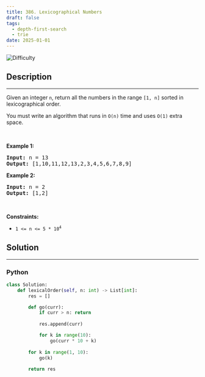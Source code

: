```yaml
---
title: 386. Lexicographical Numbers
draft: false
tags: 
  - depth-first-search
  - trie
date: 2025-01-01
---
```


![Difficulty](https://img.shields.io/badge/Difficulty-Medium-blue.svg)

## Description

---
<p>Given an integer <code>n</code>, return all the numbers in the range <code>[1, n]</code> sorted in lexicographical order.</p>

<p>You must write an algorithm that runs in&nbsp;<code>O(n)</code>&nbsp;time and uses <code>O(1)</code> extra space.&nbsp;</p>

<p>&nbsp;</p>
<p><strong class="example">Example 1:</strong></p>
<pre><strong>Input:</strong> n = 13
<strong>Output:</strong> [1,10,11,12,13,2,3,4,5,6,7,8,9]
</pre><p><strong class="example">Example 2:</strong></p>
<pre><strong>Input:</strong> n = 2
<strong>Output:</strong> [1,2]
</pre>
<p>&nbsp;</p>
<p><strong>Constraints:</strong></p>

<ul>
	<li><code>1 &lt;= n &lt;= 5 * 10<sup>4</sup></code></li>
</ul>


## Solution

---
### Python
``` py title='lexicographical-numbers'
class Solution:
    def lexicalOrder(self, n: int) -> List[int]:
        res = []

        def go(curr):
            if curr > n: return
            
            res.append(curr)

            for k in range(10):
                go(curr * 10 + k)
        
        for k in range(1, 10):
            go(k)
        
        return res


```

